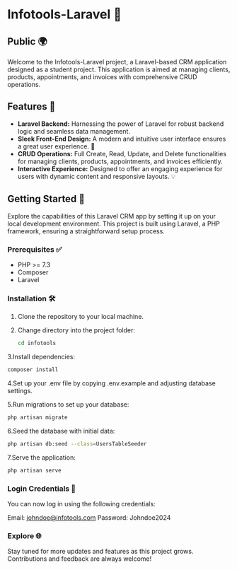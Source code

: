 # Infotools-Laravel 🚀

## Public 🌍

Welcome to the Infotools-Laravel project, a Laravel-based CRM application designed as a student project. This application is aimed at managing clients, products, appointments, and invoices with comprehensive CRUD operations.

## Features 🌟

- **Laravel Backend:** Harnessing the power of Laravel for robust backend logic and seamless data management.
- **Sleek Front-End Design:** A modern and intuitive user interface ensures a great user experience. 🎨
- **CRUD Operations:** Full Create, Read, Update, and Delete functionalities for managing clients, products, appointments, and invoices efficiently.
- **Interactive Experience:** Designed to offer an engaging experience for users with dynamic content and responsive layouts. 💡

## Getting Started 🚀

Explore the capabilities of this Laravel CRM app by setting it up on your local development environment. This project is built using Laravel, a PHP framework, ensuring a straightforward setup process.

### Prerequisites ✅

- PHP >= 7.3
- Composer
- Laravel

### Installation 🛠️

1. Clone the repository to your local machine.
   
2. Change directory into the project folder:
   ```bash
   cd infotools
   ```
   
3.Install dependencies:
   ```bash
   composer install
   ```
    
4.Set up your .env file by copying .env.example and adjusting database settings.

5.Run migrations to set up your database:
   ```bash
   php artisan migrate
   ```
    
6.Seed the database with initial data:
   ```bash
   php artisan db:seed --class=UsersTableSeeder
   ```
    
7.Serve the application:
   ```bash
   php artisan serve
   ```

### Login Credentials 🔑
You can now log in using the following credentials:

Email: johndoe@infotools.com
Password: Johndoe2024

### Explore 🌐
Stay tuned for more updates and features as this project grows. Contributions and feedback are always welcome!
